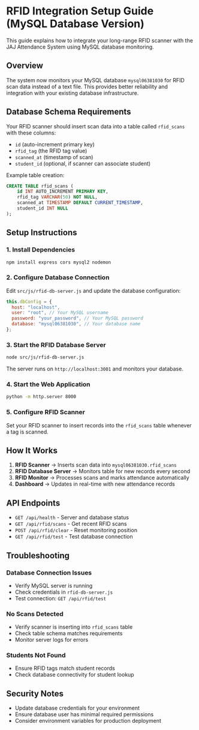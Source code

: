 # RFID Integration Setup Guide (MySQL Database Version)

This guide explains how to integrate your long-range RFID scanner with the JAJ Attendance System using MySQL database monitoring.

## Overview

The system now monitors your MySQL database `mysql06381030` for RFID scan data instead of a text file. This provides better reliability and integration with your existing database infrastructure.

## Database Schema Requirements

Your RFID scanner should insert scan data into a table called `rfid_scans` with these columns:

- `id` (auto-increment primary key)
- `rfid_tag` (the RFID tag value)
- `scanned_at` (timestamp of scan)
- `student_id` (optional, if scanner can associate student)

Example table creation:

```sql
CREATE TABLE rfid_scans (
    id INT AUTO_INCREMENT PRIMARY KEY,
    rfid_tag VARCHAR(50) NOT NULL,
    scanned_at TIMESTAMP DEFAULT CURRENT_TIMESTAMP,
    student_id INT NULL
);
```

## Setup Instructions

### 1. Install Dependencies

```bash
npm install express cors mysql2 nodemon
```

### 2. Configure Database Connection

Edit `src/js/rfid-db-server.js` and update the database configuration:

```javascript
this.dbConfig = {
  host: "localhost",
  user: "root", // Your MySQL username
  password: "your_password", // Your MySQL password
  database: "mysql06381030", // Your database name
};
```

### 3. Start the RFID Database Server

```bash
node src/js/rfid-db-server.js
```

The server runs on `http://localhost:3001` and monitors your database.

### 4. Start the Web Application

```bash
python -m http.server 8000
```

### 5. Configure RFID Scanner

Set your RFID scanner to insert records into the `rfid_scans` table whenever a tag is scanned.

## How It Works

1. **RFID Scanner** → Inserts scan data into `mysql06381030.rfid_scans`
2. **RFID Database Server** → Monitors table for new records every second
3. **RFID Monitor** → Processes scans and marks attendance automatically
4. **Dashboard** → Updates in real-time with new attendance records

## API Endpoints

- `GET /api/health` - Server and database status
- `GET /api/rfid/scans` - Get recent RFID scans
- `POST /api/rfid/clear` - Reset monitoring position
- `GET /api/rfid/test` - Test database connection

## Troubleshooting

### Database Connection Issues

- Verify MySQL server is running
- Check credentials in `rfid-db-server.js`
- Test connection: `GET /api/rfid/test`

### No Scans Detected

- Verify scanner is inserting into `rfid_scans` table
- Check table schema matches requirements
- Monitor server logs for errors

### Students Not Found

- Ensure RFID tags match student records
- Check database connectivity for student lookup

## Security Notes

- Update database credentials for your environment
- Ensure database user has minimal required permissions
- Consider environment variables for production deployment
